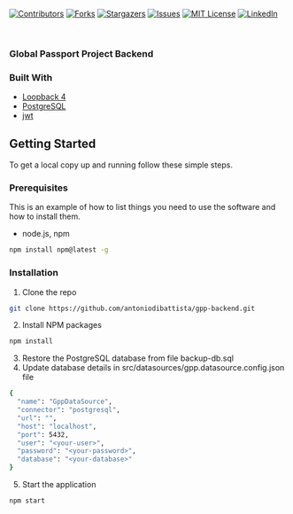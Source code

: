 [![Contributors][contributors-shield]][contributors-url]
[![Forks][forks-shield]][forks-url]
[![Stargazers][stars-shield]][stars-url]
[![Issues][issues-shield]][issues-url]
[![MIT License][license-shield]][license-url]
[![LinkedIn][linkedin-shield]][linkedin-url]

<!-- PROJECT LOGO -->
<br />
<p>
  <h3>Global Passport Project Backend</h3>
</p>

### Built With

* [Loopback 4](https://loopback.io/doc/en/lb4)
* [PostgreSQL](https://www.postgresql.org/)
* [jwt](https://jwt.io)

<!-- GETTING STARTED -->
## Getting Started

To get a local copy up and running follow these simple steps.

### Prerequisites

This is an example of how to list things you need to use the software and how to install them.
* node.js, npm

```sh
npm install npm@latest -g
```

### Installation

1. Clone the repo
```sh
git clone https://github.com/antoniodibattista/gpp-backend.git
```
2. Install NPM packages
```sh
npm install
```
3. Restore the PostgreSQL database from file backup-db.sql
4. Update database details in src/datasources/gpp.datasource.config.json file
```sh
{
  "name": "GppDataSource",
  "connector": "postgresql",
  "url": "",
  "host": "localhost",
  "port": 5432,
  "user": "<your-user>",
  "password": "<your-password>",
  "database": "<your-database>"
}
```
5. Start the application
```sh
npm start
```
<!-- MARKDOWN LINKS & IMAGES -->
<!-- https://www.markdownguide.org/basic-syntax/#reference-style-links -->
[contributors-shield]: https://img.shields.io/github/contributors/reddimohan/loopback4-authentication-jwt-roles.svg?style=flat-square
[contributors-url]: https://github.com/reddimohan/loopback4-authentication-jwt-roles/graphs/contributors
[forks-shield]: https://img.shields.io/github/forks/reddimohan/loopback4-authentication-jwt-roles.svg?style=flat-square
[forks-url]: https://github.com/reddimohan/loopback4-authentication-jwt-roles/network/members
[stars-shield]: https://img.shields.io/github/stars/reddimohan/loopback4-authentication-jwt-roles.svg?style=flat-square
[stars-url]: https://github.com/reddimohan/loopback4-authentication-jwt-roles/stargazers
[issues-shield]: https://img.shields.io/github/issues/reddimohan/loopback4-authentication-jwt-roles.svg?style=flat-square
[issues-url]: https://github.com/reddimohan/loopback4-authentication-jwt-roles/issues
[license-shield]: https://img.shields.io/github/license/reddimohan/loopback4-authentication-jwt-roles.svg?style=flat-square
[license-url]: https://github.com/reddimohan/loopback4-authentication-jwt-roles/blob/master/LICENSE
[linkedin-shield]: https://img.shields.io/badge/-LinkedIn-black.svg?style=flat-square&logo=linkedin&colorB=555
[linkedin-url]: https://linkedin.com/in/reddimohan
[product-screenshot-1]: images/home.png
[product-screenshot-2]: images/api_docs.png
